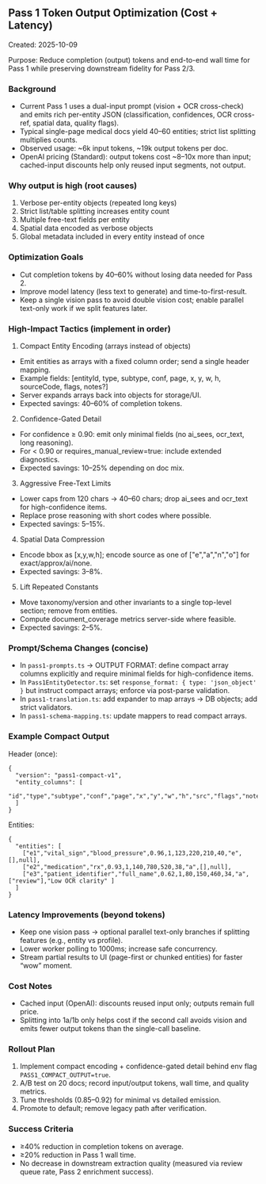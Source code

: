 ## Pass 1 Token Output Optimization (Cost + Latency)

Created: 2025-10-09

Purpose: Reduce completion (output) tokens and end-to-end wall time for Pass 1 while preserving downstream fidelity for Pass 2/3.

### Background

- Current Pass 1 uses a dual-input prompt (vision + OCR cross-check) and emits rich per-entity JSON (classification, confidences, OCR cross-ref, spatial data, quality flags).
- Typical single-page medical docs yield 40–60 entities; strict list splitting multiplies counts.
- Observed usage: ~6k input tokens, ~19k output tokens per doc.
- OpenAI pricing (Standard): output tokens cost ~8–10x more than input; cached-input discounts help only reused input segments, not output.

### Why output is high (root causes)

1) Verbose per-entity objects (repeated long keys)  
2) Strict list/table splitting increases entity count  
3) Multiple free-text fields per entity  
4) Spatial data encoded as verbose objects  
5) Global metadata included in every entity instead of once

### Optimization Goals

- Cut completion tokens by 40–60% without losing data needed for Pass 2.
- Improve model latency (less text to generate) and time-to-first-result.
- Keep a single vision pass to avoid double vision cost; enable parallel text-only work if we split features later.

### High-Impact Tactics (implement in order)

1) Compact Entity Encoding (arrays instead of objects)
- Emit entities as arrays with a fixed column order; send a single header mapping.  
- Example fields: [entityId, type, subtype, conf, page, x, y, w, h, sourceCode, flags, notes?]
- Server expands arrays back into objects for storage/UI.  
- Expected savings: 40–60% of completion tokens.

2) Confidence-Gated Detail
- For confidence ≥ 0.90: emit only minimal fields (no ai_sees, ocr_text, long reasoning).  
- For < 0.90 or requires_manual_review=true: include extended diagnostics.  
- Expected savings: 10–25% depending on doc mix.

3) Aggressive Free-Text Limits
- Lower caps from 120 chars → 40–60 chars; drop ai_sees and ocr_text for high-confidence items.  
- Replace prose reasoning with short codes where possible.  
- Expected savings: 5–15%.

4) Spatial Data Compression
- Encode bbox as [x,y,w,h]; encode source as one of ["e","a","n","o"] for exact/approx/ai/none.  
- Expected savings: 3–8%.

5) Lift Repeated Constants
- Move taxonomy/version and other invariants to a single top-level section; remove from entities.  
- Compute document_coverage metrics server-side where feasible.  
- Expected savings: 2–5%.

### Prompt/Schema Changes (concise)

- In `pass1-prompts.ts` → OUTPUT FORMAT: define compact array columns explicitly and require minimal fields for high-confidence items.  
- In `Pass1EntityDetector.ts`: set `response_format: { type: 'json_object' }` but instruct compact arrays; enforce via post-parse validation.  
- In `pass1-translation.ts`: add expander to map arrays → DB objects; add strict validators.  
- In `pass1-schema-mapping.ts`: update mappers to read compact arrays.

### Example Compact Output

Header (once):  
```
{
  "version": "pass1-compact-v1",
  "entity_columns": [
    "id","type","subtype","conf","page","x","y","w","h","src","flags","note"
  ]
}
```

Entities:  
```
{
  "entities": [
    ["e1","vital_sign","blood_pressure",0.96,1,123,220,210,40,"e",[],null],
    ["e2","medication","rx",0.93,1,140,780,520,38,"a",[],null],
    ["e3","patient_identifier","full_name",0.62,1,80,150,460,34,"a",["review"],"Low OCR clarity" ]
  ]
}
```

### Latency Improvements (beyond tokens)

- Keep one vision pass → optional parallel text-only branches if splitting features (e.g., entity vs profile).  
- Lower worker polling to 1000ms; increase safe concurrency.  
- Stream partial results to UI (page-first or chunked entities) for faster “wow” moment.

### Cost Notes

- Cached input (OpenAI): discounts reused input only; outputs remain full price.  
- Splitting into 1a/1b only helps cost if the second call avoids vision and emits fewer output tokens than the single-call baseline.

### Rollout Plan

1) Implement compact encoding + confidence-gated detail behind env flag `PASS1_COMPACT_OUTPUT=true`.  
2) A/B test on 20 docs; record input/output tokens, wall time, and quality metrics.  
3) Tune thresholds (0.85–0.92) for minimal vs detailed emission.  
4) Promote to default; remove legacy path after verification.

### Success Criteria

- ≥40% reduction in completion tokens on average.  
- ≥20% reduction in Pass 1 wall time.  
- No decrease in downstream extraction quality (measured via review queue rate, Pass 2 enrichment success).


